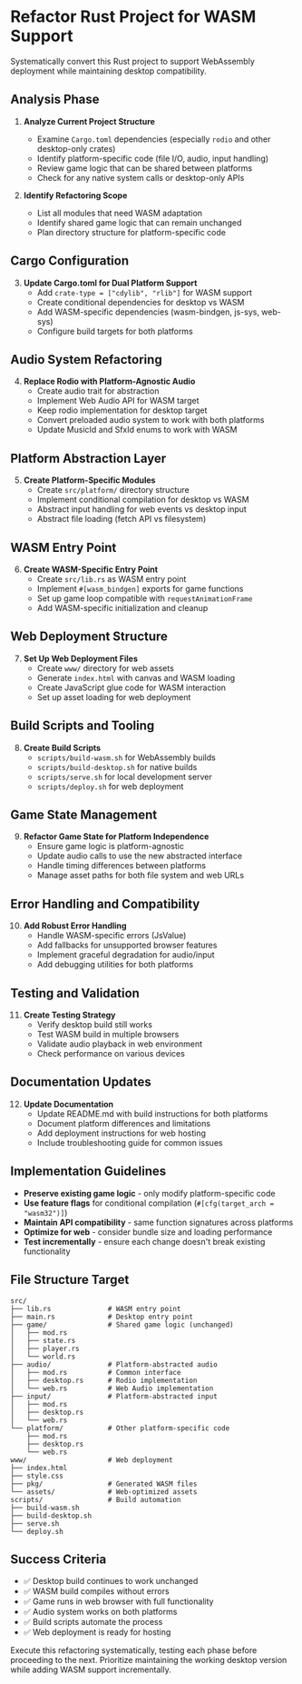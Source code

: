 # Refactor Rust Project for WASM Support

Systematically convert this Rust project to support WebAssembly deployment while maintaining desktop compatibility.

## Analysis Phase

1. **Analyze Current Project Structure**
   - Examine `Cargo.toml` dependencies (especially `rodio` and other desktop-only crates)
   - Identify platform-specific code (file I/O, audio, input handling)
   - Review game logic that can be shared between platforms
   - Check for any native system calls or desktop-only APIs

2. **Identify Refactoring Scope**
   - List all modules that need WASM adaptation
   - Identify shared game logic that can remain unchanged
   - Plan directory structure for platform-specific code

## Cargo Configuration

3. **Update Cargo.toml for Dual Platform Support**
   - Add `crate-type = ["cdylib", "rlib"]` for WASM support
   - Create conditional dependencies for desktop vs WASM
   - Add WASM-specific dependencies (wasm-bindgen, js-sys, web-sys)
   - Configure build targets for both platforms

## Audio System Refactoring

4. **Replace Rodio with Platform-Agnostic Audio**
   - Create audio trait for abstraction
   - Implement Web Audio API for WASM target
   - Keep rodio implementation for desktop target
   - Convert preloaded audio system to work with both platforms
   - Update MusicId and SfxId enums to work with WASM

## Platform Abstraction Layer

5. **Create Platform-Specific Modules**
   - Create `src/platform/` directory structure
   - Implement conditional compilation for desktop vs WASM
   - Abstract input handling for web events vs desktop input
   - Abstract file loading (fetch API vs filesystem)

## WASM Entry Point

6. **Create WASM-Specific Entry Point**
   - Create `src/lib.rs` as WASM entry point
   - Implement `#[wasm_bindgen]` exports for game functions
   - Set up game loop compatible with `requestAnimationFrame`
   - Add WASM-specific initialization and cleanup

## Web Deployment Structure

7. **Set Up Web Deployment Files**
   - Create `www/` directory for web assets
   - Generate `index.html` with canvas and WASM loading
   - Create JavaScript glue code for WASM interaction
   - Set up asset loading for web deployment

## Build Scripts and Tooling

8. **Create Build Scripts**
   - `scripts/build-wasm.sh` for WebAssembly builds
   - `scripts/build-desktop.sh` for native builds  
   - `scripts/serve.sh` for local development server
   - `scripts/deploy.sh` for web deployment

## Game State Management

9. **Refactor Game State for Platform Independence**
   - Ensure game logic is platform-agnostic
   - Update audio calls to use the new abstracted interface
   - Handle timing differences between platforms
   - Manage asset paths for both file system and web URLs

## Error Handling and Compatibility

10. **Add Robust Error Handling**
    - Handle WASM-specific errors (JsValue)
    - Add fallbacks for unsupported browser features
    - Implement graceful degradation for audio/input
    - Add debugging utilities for both platforms

## Testing and Validation

11. **Create Testing Strategy**
    - Verify desktop build still works
    - Test WASM build in multiple browsers
    - Validate audio playback in web environment
    - Check performance on various devices

## Documentation Updates

12. **Update Documentation**
    - Update README.md with build instructions for both platforms
    - Document platform differences and limitations
    - Add deployment instructions for web hosting
    - Include troubleshooting guide for common issues

## Implementation Guidelines

- **Preserve existing game logic** - only modify platform-specific code
- **Use feature flags** for conditional compilation (`#[cfg(target_arch = "wasm32")]`)
- **Maintain API compatibility** - same function signatures across platforms
- **Optimize for web** - consider bundle size and loading performance
- **Test incrementally** - ensure each change doesn't break existing functionality

## File Structure Target

```
src/
├── lib.rs              # WASM entry point
├── main.rs             # Desktop entry point  
├── game/               # Shared game logic (unchanged)
│   ├── mod.rs
│   ├── state.rs
│   ├── player.rs
│   └── world.rs
├── audio/              # Platform-abstracted audio
│   ├── mod.rs          # Common interface
│   ├── desktop.rs      # Rodio implementation
│   └── web.rs          # Web Audio implementation
├── input/              # Platform-abstracted input
│   ├── mod.rs
│   ├── desktop.rs
│   └── web.rs
└── platform/           # Other platform-specific code
    ├── mod.rs
    ├── desktop.rs
    └── web.rs
www/                    # Web deployment
├── index.html
├── style.css
├── pkg/                # Generated WASM files
└── assets/             # Web-optimized assets
scripts/                # Build automation
├── build-wasm.sh
├── build-desktop.sh
├── serve.sh
└── deploy.sh
```

## Success Criteria

- ✅ Desktop build continues to work unchanged
- ✅ WASM build compiles without errors
- ✅ Game runs in web browser with full functionality
- ✅ Audio system works on both platforms
- ✅ Build scripts automate the process
- ✅ Web deployment is ready for hosting

Execute this refactoring systematically, testing each phase before proceeding to the next. Prioritize maintaining the working desktop version while adding WASM support incrementally.